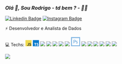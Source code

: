 ### _Olá 👋, Sou Rodrigo - td bem ? - 👨&zwj;💻_
[![Linkedin Badge](https://img.shields.io/badge/-LinkedIn-blue?style=flat-square&logo=Linkedin&logoColor=white&link=https://www.linkedin.com/in/rodrigopa-785a25168/)](https://www.linkedin.com/in/rodrigopa-785a25168/) [![Instagram Badge](https://img.shields.io/badge/-Instagram-red?style=flat-square&logo=Instagram&logoColor=white&link=https://www.instagram.com/rodriggotv/)](https://www.instagram.com/rodriggotv/)

⚡ Desenvolvedor e Analista de Dados

:computer: Techs:
<code><img height="20" src="https://raw.githubusercontent.com/github/explore/80688e429a7d4ef2fca1e82350fe8e3517d3494d/topics/javascript/javascript.png"></code>
<code><img height="20" src="https://raw.githubusercontent.com/github/explore/80688e429a7d4ef2fca1e82350fe8e3517d3494d/topics/typescript/typescript.png"></code>
<code><img height="20" src="https://reactnative.dev/img/header_logo.svg"></code>
<code><img height="20" src="https://camo.githubusercontent.com/1c3b1f9e12fe9b08e25ec318c202e8d0d376bb9a0eea20da74790bbed0e09559/68747470733a2f2f696d672e736869656c64732e696f2f62616467652f416e61636f6e64612d2532333434413833332e7376673f7374796c653d706c6173746963266c6f676f3d616e61636f6e6461266c6f676f436f6c6f723d7768697465"></code>
<code><img height="20" src="https://camo.githubusercontent.com/a6a594ae99bb801830151596208ddc1cb603d24e880f10bd694df18b494de8fb/68747470733a2f2f696d672e736869656c64732e696f2f62616467652f707974686f6e2d3336373041303f7374796c653d706c6173746963266c6f676f3d707974686f6e266c6f676f436f6c6f723d666664643534"></code>
<code><img height="20" src="https://camo.githubusercontent.com/ec3ad0d6ec0944abe289427fe82289a18845bd5cc3afd1e76235c49520331023/68747470733a2f2f696d672e736869656c64732e696f2f62616467652f617a7572652d2532333030373243362e7376673f7374796c653d706c6173746963266c6f676f3d617a7572652d6465766f7073266c6f676f436f6c6f723d7768697465"></code>
<code><img height="20" src="https://camo.githubusercontent.com/e017c7c364c2a5b72fd1c2ac43a43a9b56974d6afb180d68062d8f054a4e4a0e/68747470733a2f2f696d672e736869656c64732e696f2f62616467652f6a6972612d2532333041304646462e7376673f7374796c653d706c6173746963266c6f676f3d6a697261266c6f676f436f6c6f723d7768697465"></code>
<code><img height="30" src="https://raw.githubusercontent.com/devicons/devicon/master/icons/photoshop/photoshop-line.svg"></code>
<code><img height="20" src="https://camo.githubusercontent.com/fac54587c2a7d5026b3cd67ac8e97b9bfe89a86a889754b9ea54aa36c1ec0c82/68747470733a2f2f696d672e736869656c64732e696f2f62616467652f6669676d612d2532334632344531452e7376673f7374796c653d706c6173746963266c6f676f3d6669676d61266c6f676f436f6c6f723d7768697465"></code>
<code><img height="20" src="https://camo.githubusercontent.com/18b94cf5002e83939faf3ea2df8b7cc73785195451b178aa8ab5903035be4b40/68747470733a2f2f696d672e736869656c64732e696f2f62616467652f4d6963726f736f667425323053514c25323053657665722d4343323932373f7374796c653d706c6173746963266c6f676f3d6d6963726f736f667425323073716c253230736572766572266c6f676f436f6c6f723d7768697465"></code>
<code><img height="20" src="https://camo.githubusercontent.com/3f0e26b0951bab845a1bb9a7198ecca0da272e462921b6edd85879f3673b6927/68747470733a2f2f696d672e736869656c64732e696f2f62616467652f506f73746d616e2d4646364333373f7374796c653d666f722d7468652d6261646765266c6f676f3d706f73746d616e266c6f676f436f6c6f723d7768697465"></code>
<code><img height="20" src="https://camo.githubusercontent.com/d10e346678b885e7ebed0f04e8a2e0874c276520997b070623819cfea2f02d8a/68747470733a2f2f696d672e736869656c64732e696f2f62616467652f706f7765725f62692d4632433831313f7374796c653d666f722d7468652d6261646765266c6f676f3d706f7765726269266c6f676f436f6c6f723d626c61636b"></code>
<code><img height="40" src="https://user-images.githubusercontent.com/59376552/230419417-ba2d9784-e8f1-4a94-955f-c258f63a8f49.png"></code>
<code><img height="40" src="https://user-images.githubusercontent.com/59376552/230419843-186a7a4d-de40-48b5-8066-53fa0a9477dc.png"></code>
<br/>

<a href="https://github-readme-stats.anuraghazra1.vercel.app/api/top-langs/?username=rodrigo-id-pa">
<img align="center" src="https://github-readme-stats.anuraghazra1.vercel.app/api/top-langs/?username=rodrigo-id-pa&layout=compact&theme=tokyonight" />
</a>

